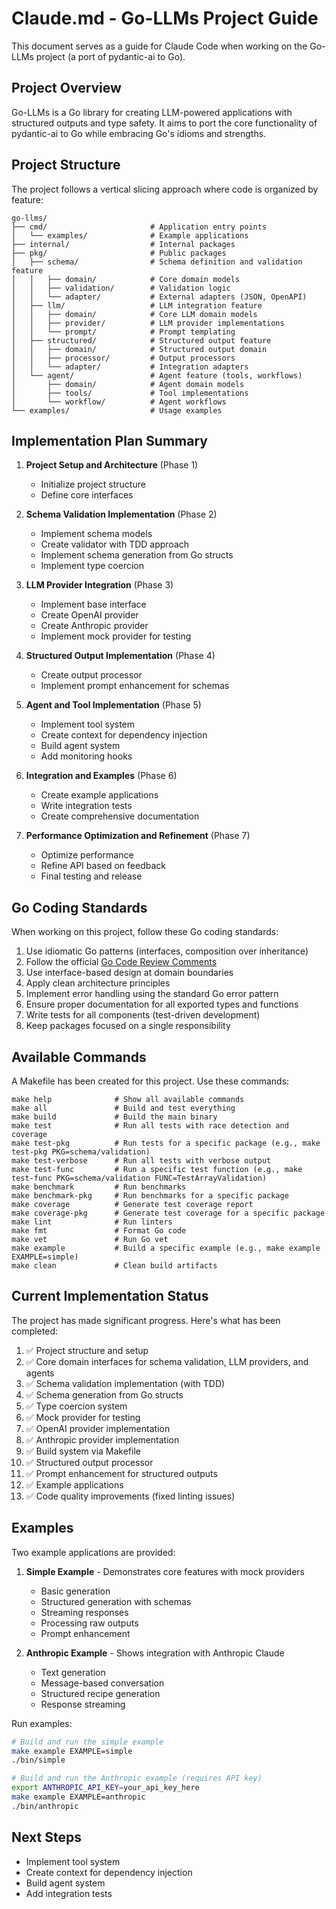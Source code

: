 # Claude.md - Go-LLMs Project Guide

This document serves as a guide for Claude Code when working on the Go-LLMs project (a port of pydantic-ai to Go).

## Project Overview

Go-LLMs is a Go library for creating LLM-powered applications with structured outputs and type safety. It aims to port the core functionality of pydantic-ai to Go while embracing Go's idioms and strengths.

## Project Structure

The project follows a vertical slicing approach where code is organized by feature:

```
go-llms/
├── cmd/                       # Application entry points
│   └── examples/              # Example applications
├── internal/                  # Internal packages
├── pkg/                       # Public packages
│   ├── schema/                # Schema definition and validation feature
│   │   ├── domain/            # Core domain models
│   │   ├── validation/        # Validation logic
│   │   └── adapter/           # External adapters (JSON, OpenAPI)
│   ├── llm/                   # LLM integration feature
│   │   ├── domain/            # Core LLM domain models
│   │   ├── provider/          # LLM provider implementations
│   │   └── prompt/            # Prompt templating
│   ├── structured/            # Structured output feature
│   │   ├── domain/            # Structured output domain
│   │   ├── processor/         # Output processors
│   │   └── adapter/           # Integration adapters
│   └── agent/                 # Agent feature (tools, workflows)
│       ├── domain/            # Agent domain models
│       ├── tools/             # Tool implementations
│       └── workflow/          # Agent workflows
└── examples/                  # Usage examples
```

## Implementation Plan Summary

1. **Project Setup and Architecture** (Phase 1)
   - Initialize project structure
   - Define core interfaces

2. **Schema Validation Implementation** (Phase 2)
   - Implement schema models
   - Create validator with TDD approach
   - Implement schema generation from Go structs
   - Implement type coercion

3. **LLM Provider Integration** (Phase 3)
   - Implement base interface
   - Create OpenAI provider
   - Create Anthropic provider
   - Implement mock provider for testing

4. **Structured Output Implementation** (Phase 4)
   - Create output processor
   - Implement prompt enhancement for schemas

5. **Agent and Tool Implementation** (Phase 5)
   - Implement tool system
   - Create context for dependency injection
   - Build agent system
   - Add monitoring hooks

6. **Integration and Examples** (Phase 6)
   - Create example applications
   - Write integration tests
   - Create comprehensive documentation

7. **Performance Optimization and Refinement** (Phase 7)
   - Optimize performance
   - Refine API based on feedback
   - Final testing and release

## Go Coding Standards

When working on this project, follow these Go coding standards:

1. Use idiomatic Go patterns (interfaces, composition over inheritance)
2. Follow the official [Go Code Review Comments](https://github.com/golang/go/wiki/CodeReviewComments)
3. Use interface-based design at domain boundaries
4. Apply clean architecture principles
5. Implement error handling using the standard Go error pattern
6. Ensure proper documentation for all exported types and functions
7. Write tests for all components (test-driven development)
8. Keep packages focused on a single responsibility

## Available Commands

A Makefile has been created for this project. Use these commands:

```
make help              # Show all available commands
make all               # Build and test everything
make build             # Build the main binary
make test              # Run all tests with race detection and coverage
make test-pkg          # Run tests for a specific package (e.g., make test-pkg PKG=schema/validation)
make test-verbose      # Run all tests with verbose output
make test-func         # Run a specific test function (e.g., make test-func PKG=schema/validation FUNC=TestArrayValidation)
make benchmark         # Run benchmarks
make benchmark-pkg     # Run benchmarks for a specific package
make coverage          # Generate test coverage report
make coverage-pkg      # Generate test coverage for a specific package
make lint              # Run linters
make fmt               # Format Go code
make vet               # Run Go vet
make example           # Build a specific example (e.g., make example EXAMPLE=simple)
make clean             # Clean build artifacts
```

## Current Implementation Status

The project has made significant progress. Here's what has been completed:

1. ✅ Project structure and setup
2. ✅ Core domain interfaces for schema validation, LLM providers, and agents
3. ✅ Schema validation implementation (with TDD)
4. ✅ Schema generation from Go structs 
5. ✅ Type coercion system
6. ✅ Mock provider for testing
7. ✅ OpenAI provider implementation
8. ✅ Anthropic provider implementation
9. ✅ Build system via Makefile
10. ✅ Structured output processor
11. ✅ Prompt enhancement for structured outputs
12. ✅ Example applications
13. ✅ Code quality improvements (fixed linting issues)

## Examples

Two example applications are provided:

1. **Simple Example** - Demonstrates core features with mock providers
   - Basic generation
   - Structured generation with schemas
   - Streaming responses
   - Processing raw outputs
   - Prompt enhancement

2. **Anthropic Example** - Shows integration with Anthropic Claude
   - Text generation
   - Message-based conversation
   - Structured recipe generation
   - Response streaming

Run examples:
```bash
# Build and run the simple example
make example EXAMPLE=simple
./bin/simple

# Build and run the Anthropic example (requires API key)
export ANTHROPIC_API_KEY=your_api_key_here
make example EXAMPLE=anthropic
./bin/anthropic
```

## Next Steps

- Implement tool system
- Create context for dependency injection
- Build agent system
- Add integration tests